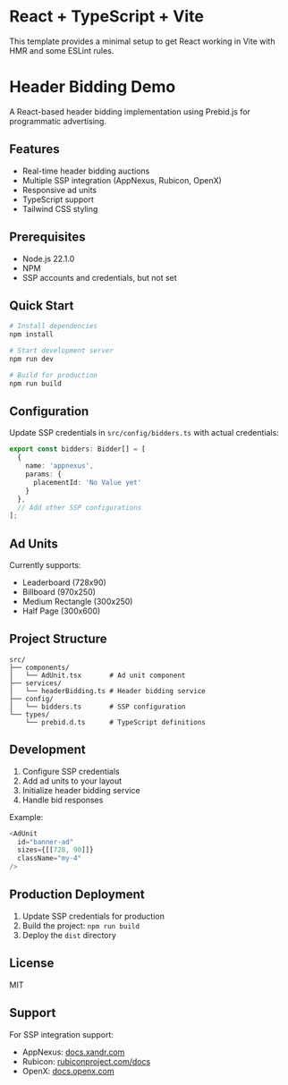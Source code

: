 # React + TypeScript + Vite

This template provides a minimal setup to get React working in Vite with HMR and some ESLint rules.

# Header Bidding Demo

A React-based header bidding implementation using Prebid.js for programmatic advertising.

## Features

- Real-time header bidding auctions
- Multiple SSP integration (AppNexus, Rubicon, OpenX)
- Responsive ad units
- TypeScript support
- Tailwind CSS styling

## Prerequisites

- Node.js 22.1.0
- NPM 
- SSP accounts and credentials, but not set

## Quick Start

```bash
# Install dependencies
npm install

# Start development server
npm run dev

# Build for production
npm run build
```

## Configuration

Update SSP credentials in `src/config/bidders.ts` with actual credentials:

```typescript
export const bidders: Bidder[] = [
  {
    name: 'appnexus',
    params: {
      placementId: 'No Value yet'
    }
  },
  // Add other SSP configurations
];
```

## Ad Units

Currently supports:
- Leaderboard (728x90)
- Billboard (970x250)
- Medium Rectangle (300x250)
- Half Page (300x600)

## Project Structure

```
src/
├── components/
│   └── AdUnit.tsx       # Ad unit component
├── services/
│   └── headerBidding.ts # Header bidding service
├── config/
│   └── bidders.ts       # SSP configuration
└── types/
    └── prebid.d.ts      # TypeScript definitions
```

## Development

1. Configure SSP credentials
2. Add ad units to your layout
3. Initialize header bidding service
4. Handle bid responses

Example:
```typescript
<AdUnit 
  id="banner-ad"
  sizes={[[728, 90]]}
  className="my-4"
/>
```

## Production Deployment

1. Update SSP credentials for production
2. Build the project: `npm run build`
3. Deploy the `dist` directory

## License

MIT

## Support

For SSP integration support:
- AppNexus: [docs.xandr.com](https://docs.xandr.com)
- Rubicon: [rubiconproject.com/docs](https://rubiconproject.com/docs)
- OpenX: [docs.openx.com](https://docs.openx.com)
